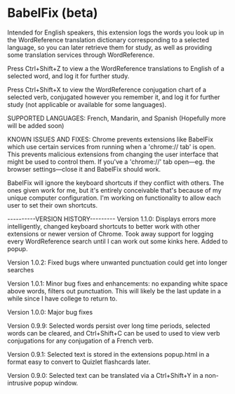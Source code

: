 # BabelFix (beta)
Intended for English speakers, this extension logs the words you look up in the WordReference translation dictionary corresponding to a selected language, so you can later retrieve them for study, as well as providing some translation services through WordReference.

Press Ctrl+Shift+Z to view a the WordReference translations to English of a selected word, and log it for further study.

Press Ctrl+Shift+X to view the WordReference conjugation chart of a selected verb, conjugated however you remember it, and log it for further study (not applicable or available for some languages).

SUPPORTED LANGUAGES: French, Mandarin, and Spanish (Hopefully more will be added soon)

KNOWN ISSUES AND FIXES:
Chrome prevents extensions like BabelFix which use certain services from running when a 'chrome:// tab' is open. This prevents malicious extensions from changing the user interface that might be used to control them. If you've a 'chrome://' tab open—eg. the browser settings—close it and BabelFix should work.

BabelFix will ignore the keyboard shortcuts if they conflict with others. The ones given work for me, but it's entirely conceivable that's because of my unique computer configuration. I'm working on functionality to allow each user to set their own shortcuts.

----------VERSION HISTORY---------
Version 1.1.0: Displays errors more intelligently, changed keyboard shortcuts to better work with other extensions or newer version of Chrome. Took away support for logging every WordReference search until I can work out some kinks here. Added to popup.

Version 1.0.2: Fixed bugs where unwanted punctuation could get into longer searches

Version 1.0.1: Minor bug fixes and enhancements: no expanding white space above words, filters out punctuation. This will likely be the last update in a while since I have college to return to.

Version 1.0.0: Major bug fixes

Version 0.9.9: Selected words persist over long time periods, selected words can be cleared, and Ctrl+Shift+C can be used to used to view verb conjugations for any conjugation of a French verb.

Version 0.9.1: Selected text is stored in the extensions popup.html in a format easy to convert to Quizlet flashcards later.

Version 0.9.0: Selected text can be translated via a Ctrl+Shift+Y in a non-intrusive popup window.
